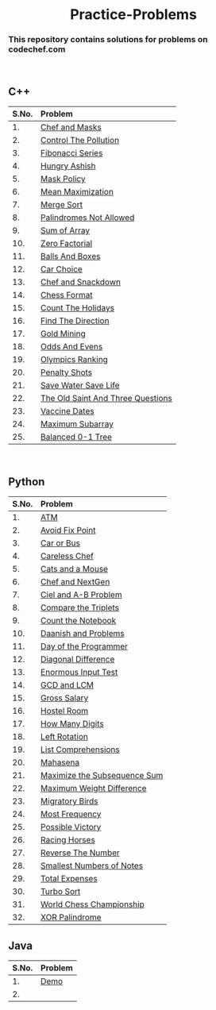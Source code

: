 <div align="center">
<h1>Practice-Problems</h1>
</div>

### This repository contains solutions for problems on codechef.com

<br>

## C++

| S.No. | Problem |
|:------|:--------|
|1.     | [Chef and Masks](https://github.com/Sahiljawale/CodeChef/blob/main/C%2B%2B/chef_and_masks.cpp) |
|2.     | [Control The Pollution](https://github.com/Sahiljawale/CodeChef/blob/main/C%2B%2B/Control%20The%20Pollution.cpp) |
|3.     | [Fibonacci Series](https://github.com/Sahiljawale/CodeChef/blob/main/C%2B%2B/Fibonacci_series.cpp) |
|4.     | [Hungry Ashish](https://github.com/Sahiljawale/CodeChef/blob/main/C%2B%2B/Hungry%20Ashish.cpp) |
|5.     | [Mask Policy](https://github.com/Sahiljawale/CodeChef/blob/main/C%2B%2B/Mask%20Policy.cpp) |
|6.     | [Mean Maximization](https://github.com/Sahiljawale/CodeChef/blob/main/C%2B%2B/Mean%20Maximization.cpp) |
|7.     | [Merge Sort](https://github.com/Sahiljawale/CodeChef/blob/main/C%2B%2B/Mergesort.cpp) |
|8.     | [Palindromes Not Allowed](https://github.com/Sahiljawale/CodeChef/blob/main/C%2B%2B/Palindromes%20Not%20Allowed%20.cpp) |
|9.     | [Sum of Array](https://github.com/Sahiljawale/CodeChef/blob/main/C%2B%2B/sumofarray.cpp) |
|10.    | [Zero Factorial](https://github.com/Sahiljawale/CodeChef/blob/main/C%2B%2B/Zero%20Factorial.cpp) |
|11.    | [Balls And Boxes](https://github.com/Sahiljawale/CodeChef/blob/main/C%2B%2B/Balls_and_Boxes.cpp) |
|12.    | [Car Choice](https://github.com/Sahiljawale/CodeChef/blob/main/C%2B%2B/Car_choice.cpp) |
|13.    | [Chef and Snackdown](https://github.com/Sahiljawale/CodeChef/blob/main/C%2B%2B/Chef_and_Snackdown.cpp) |
|14.    | [Chess Format](https://github.com/Sahiljawale/CodeChef/blob/main/C%2B%2B/Chess_Format.cpp) |
|15.    | [Count The Holidays](https://github.com/Sahiljawale/CodeChef/blob/main/C%2B%2B/Count_the_holidays.cpp) |
|16.    | [Find The Direction](https://github.com/Sahiljawale/CodeChef/blob/main/C%2B%2B/Find_the_direction.cpp) |
|17.    | [Gold Mining](https://github.com/Sahiljawale/CodeChef/blob/main/C%2B%2B/Gold_mining.cpp) |
|18.    | [Odds And Evens](https://github.com/Sahiljawale/CodeChef/blob/main/C%2B%2B/Odds_and_Evens.cpp) |
|19.    | [Olympics Ranking](https://github.com/Sahiljawale/CodeChef/blob/main/C%2B%2B/Olympics_ranking.cpp) |
|20.    | [Penalty Shots](https://github.com/Sahiljawale/CodeChef/blob/main/C%2B%2B/Penalty_shots.cpp) |
|21.    | [Save Water Save Life](https://github.com/Sahiljawale/CodeChef/blob/main/C%2B%2B/Save_water_save_life.cpp) |
|22.    | [The Old Saint And Three Questions](https://github.com/Sahiljawale/CodeChef/blob/main/C%2B%2B/The_old_saint_and_three_questions.cpp) |
|23.    | [Vaccine Dates](https://github.com/Sahiljawale/CodeChef/blob/main/C%2B%2B/Vaccine_dates.cpp) |
|24.    | [Maximum Subarray](https://github.com/Sahiljawale/CodeChef/blob/main/C%2B%2B/Maximum_Subarray.cpp) |
|25.    | [Balanced 0-1 Tree](https://github.com/Kdeveloper2000/CodeChef/blob/Graph/CC/C%2B%2B/Balanced1Tree.cpp)|
<br>

## Python

| S.No. | Problem |
|:------|:--------|
|1.     | [ATM](https://github.com/Sahiljawale/CodeChef/blob/main/Python/ATM.py) |
|2.     | [Avoid Fix Point](https://github.com/Sahiljawale/CodeChef/blob/main/Python/Avoid%20Fix%20Point.py) |
|3.     | [Car or Bus](https://github.com/Sahiljawale/CodeChef/blob/main/Python/Car%20or%20Bus.py) |
|4.     | [Careless Chef](https://github.com/Sahiljawale/CodeChef/blob/main/Python/Careless%20Chef.py) |
|5.     | [Cats and a Mouse](https://github.com/Sahiljawale/CodeChef/blob/main/Python/Cats%20and%20a%20Mouse.py) |
|6.     | [Chef and NextGen](https://github.com/Sahiljawale/CodeChef/blob/main/Python/Chef%20and%20NextGen.py) |
|7.     | [Ciel and A-B Problem](https://github.com/Sahiljawale/CodeChef/blob/main/Python/Ciel%20and%20A-B%20Problem.py) |
|8.     | [Compare the Triplets](https://github.com/Sahiljawale/CodeChef/blob/main/Python/Compare%20the%20Triplets.py) |
|9.     | [Count the Notebook](https://github.com/Sahiljawale/CodeChef/blob/main/Python/Count%20The%20Notebook.py) |
|10.    | [Daanish and Problems](https://github.com/Sahiljawale/CodeChef/blob/main/Python/Daanish%20and%20Problems.py) |
|11.    | [Day of the Programmer](https://github.com/Sahiljawale/CodeChef/blob/main/Python/Day%20of%20the%20Programmer.py) |
|12.    | [Diagonal Difference](https://github.com/Sahiljawale/CodeChef/blob/main/Python/Diagonal%20Difference.py) |
|13.    | [Enormous Input Test](https://github.com/Sahiljawale/CodeChef/blob/main/Python/Enormous%20Input%20Test.py) |
|14.    | [GCD and LCM](https://github.com/Sahiljawale/CodeChef/blob/main/Python/GCD%20and%20LCM.py) |
|15.    | [Gross Salary](https://github.com/Sahiljawale/CodeChef/blob/main/Python/Gross%20Salary.py) |
|16.    | [Hostel Room](https://github.com/Sahiljawale/CodeChef/blob/main/Python/Hostel%20Room.py) |
|17.    | [How Many Digits](https://github.com/Sahiljawale/CodeChef/blob/main/Python/How%20Many%20Digits.py) |
|18.    | [Left Rotation](https://github.com/Sahiljawale/CodeChef/blob/main/Python/Left%20Rotation.py) |
|19.    | [List Comprehensions](https://github.com/Sahiljawale/CodeChef/blob/main/Python/List%20Comprehensions.py) |
|20.    | [Mahasena](https://github.com/Sahiljawale/CodeChef/blob/main/Python/Mahasena.py) |
|21.    | [Maximize the Subsequence Sum](https://github.com/Sahiljawale/CodeChef/blob/main/Python/Maximise%20the%20Subsequence%20Sum.py) |
|22.    | [Maximum Weight Difference](https://github.com/Sahiljawale/CodeChef/blob/main/Python/Maximum%20Weight%20Difference.py) |
|23.    | [Migratory Birds](https://github.com/Sahiljawale/CodeChef/blob/main/Python/Migratory%20Birds.py) |
|24.    | [Most Frequency](https://github.com/Sahiljawale/CodeChef/blob/main/Python/Most%20Frequency.py) |
|25.    | [Possible Victory](https://github.com/Sahiljawale/CodeChef/blob/main/Python/Possible%20Victory.py) |
|26.    | [Racing Horses](https://github.com/Sahiljawale/CodeChef/blob/main/Python/Racing%20Horses.py) |
|27.    | [Reverse The Number](https://github.com/Sahiljawale/CodeChef/blob/main/Python/Reverse%20The%20Number.py) |
|28.    | [Smallest Numbers of Notes](https://github.com/Sahiljawale/CodeChef/blob/main/Python/Smallest%20Numbers%20of%20Notes.py) |
|29.    | [Total Expenses](https://github.com/Sahiljawale/CodeChef/blob/main/Python/Total%20Expenses.py) |
|30.    | [Turbo Sort](https://github.com/Sahiljawale/CodeChef/blob/main/Python/Turbo%20Sort.py) |
|31.    | [World Chess Championship](https://github.com/Sahiljawale/CodeChef/blob/main/Python/World%20Chess%20Championsh.py) |
|32.    | [XOR Palindrome](https://github.com/Sahiljawale/CodeChef/blob/main/Python/XOR%20Palindrome.py) |

## Java

| S.No. | Problem |
|:------|:--------|
|1.     | [Demo]([https://github.com/Sahiljawale/CodeChef/blob/main/Python/ATM.py](https://github.com/Sahiljawale/CodeChef/blob/main/Java/demo.java)) |
|2.     | 



<br>
